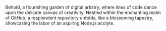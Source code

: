 Behold, a flourishing garden of digital artistry, where lines of code dance upon the delicate canvas of creativity. Nestled within the enchanting realm of GitHub, a resplendent repository unfolds, like a blossoming tapestry, showcasing the labor of an aspiring Node.js acolyte.
